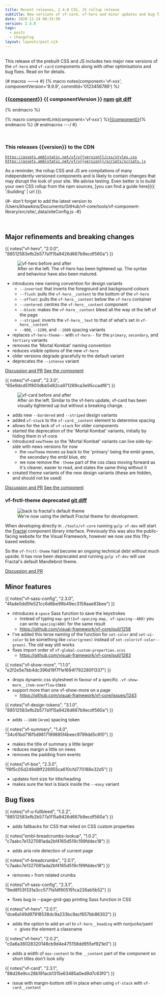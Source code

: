 ```yaml
---
title: Recent releases, 2.4.0 CSS, JS rollup release
subtitle: New versions of vf-card, vf-hero and minor updates and bug fixes
date: 2020-11-24 08:33:50
version: 2.4.0
tags:
  - posts
  - changelog
layout: layouts/post.njk
---
```


<br/>This release of the prebuilt CSS and JS includes two major new versions of the `vf-hero` and `vf-card` components along with other optimisations and bug fixes. Read on for details.

{# macros ---> #}
{% macro notes(component='vf-xxx', componentVersion='9.9.9', commitId='0123456789') %}

### [{{component}}](https://latest.visual-framework.dev/components/{{component}}/) <span class="vf-badge">{{ componentVersion }}</span> <a href="https://www.npmjs.com/package/@visual-framework/{{component}}/v/{{componentVersion}}" class="vf-badge">npm</a> <a href="https://github.com/visual-framework/vf-core/commit/{{commitId}}" class="vf-badge">git diff</a>

{% endmacro %}

{% macro componentLink(component='vf-xxx') %}[{{component}}](https://latest.visual-framework.dev/components/{{component}}/){% endmacro %}
{# endmacros ---/ #}

<section class="vf-u-fullbleed vf-u-background-color-ui--grey--light"><br/>
<article class="vf-box vf-box-theme--primary vf-box--easy">
<h3 class="vf-box__heading">
This releases {{version}} to the CDN
</h3>
<div class="vf-box__text">

[`https://assets.emblstatic.net/vf/v{{version}}/css/styles.css`](https://assets.emblstatic.net/vf/v{{version}}/css/styles.css) <br/>
[`https://assets.emblstatic.net/vf/v{{version}}/scripts/scripts.js`](https://assets.emblstatic.net/vf/v{{version}}/scripts/scripts.js)

As a reminder, the rollup CSS and JS are compilations of many independently versioned components and is likely to contain changes that may disrupt the look of your site. We advise testing. Even better is to build your own CSS rollup from the npm sources, [you can find a guide here]({{ '/building' | url }}).

{#- don't forget to add the latest version to /Users/khawkins/Documents/GitHub/vf-core/tools/vf-component-library/src/site/_data/siteConfig.js -#}

</div>
</article><br/>
</section>

## Major refinements and breaking changes


{{ notes("vf-hero", "2.0.0", "88512583efb2b577a1f15a9426d667b9ecdf560a") }}

<figure class="vf-figure">
  <img class="vf-figure__image" src="https://acxngcvroo.cloudimg.io/v7/https://www.embl.org/files/wp-content/uploads/vf-hero-before-after.jpg" alt="vf-hero before and after" loading="lazy">
  <figcaption class="vf-figure__caption">After on the left. The vf-hero has been tightened up. The syntax and behaviour have also been matured.</figcaption>
</figure>

* introduces new naming convention for design variants
  * `--inverted`: that inverts the foreground and background colours
  * `--flush`: pulls the `vf-hero__content` to the bottom of the `vf-hero`
  * `--offset`: pulls the `vf-hero__content` below the `vf-hero` container
  * `--centered`: centres the `vf-hero__content` component
  * `--block`: makes the `vf-hero__content` bleed all the way ot the left of the page
  * `--striped`: inverts the `vf-hero__text` to that of what's set in `vf-hero__content`
  * `--800`, `--1200`, and `--1600` spacing variants
* replaces `vf-hero-theme--` with `vf-hero--` for the `primary`, `secondary`, and `tertiary` variants
* removes the 'Mortal Kombat' naming convention
* reduces visible options of the new `vf-hero`
* older versions degrade gracefully to the default variant
* deprecates the `--intense` variant

<a href="https://github.com/visual-framework/vf-core/pull/1219" class="vf-button vf-button--primary vf-button--sm">Discussion and PR</a> <a href="{{'/components/vf-hero' | url }}" class="vf-button vf-button--tertiary vf-button--sm">See the component</a>


{{ notes("vf-card", "2.3.0", "65e9dcd51f800dbb5d82ca971289ca3e95ccadf6") }}

<figure class="vf-figure">
  <img class="vf-figure__image" src="https://acxngcvroo.cloudimg.io/v7/https://www.embl.org/files/wp-content/uploads/vf-card-before-after.jpg" alt="vf-card before and after" loading="lazy">
  <figcaption class="vf-figure__caption">After on the left. Similar to the vf-hero update, vf-card has been visually tightened up but without a breaking change. .</figcaption>
</figure>

* adds new `--bordered` and `--striped` design variants
* added `vf-stack` to the `vf-card__content` element to determine spacing
* allows for the lack of `vf-stack` for older components
* started the deprecation of the 'Mortal Kombat' variants, initially by hiding them in vf-core
* introduced `newTheme` so the 'Mortal Kombat' variants can live side-by-side with news versions for now
  * the `newTheme` moves us back to the 'primary' being the embl green, the secondary the embl blue, etc
  * we now remove the `-theme` part of the css class moving forward as it's cleaner, easier to read, and states the same thing without it
* created theme variants of the new design variants (these are hidden, and should not be used)

<a href="https://github.com/visual-framework/vf-core/pull/1255" class="vf-button vf-button--primary vf-button--sm">Discussion and PR</a> <a href="{{'/components/vf-card' | url }}" class="vf-button vf-button--tertiary vf-button--sm">See the component</a>


### vf-frctl-theme <span class="vf-badge">deprecated</span> <a href="https://github.com/visual-framework/vf-core/commit/a6e14b2643c6434e75dc339d1f99fec3c7ea90ff" class="vf-badge">git diff</a>

<figure class="vf-figure">
  <img class="vf-figure__image" src="https://acxngcvroo.cloudimg.io/v7/https://www.embl.org/files/wp-content/uploads/vf-back-to-fractal-theme.jpg" alt="back to fractal's default theme" loading="lazy">
  <figcaption class="vf-figure__caption">We're now using the default Fractal theme for development.</figcaption>
</figure>

When developing directly in `./tools/vf-core` running `gulp vf-dev` will start the [Fractal](https://fractal.build/) component library interface. Previously this was also the public-facing website for the Visual Framework, however we now use this 11ty-based website.

So the `vf-frctl-theme` had become an ongoing technical debt without much upside. It has now been deprecated and running `gulp vf-dev` will use Fractal's default Mandlebrot theme.

<a href="https://github.com/visual-framework/vf-core/pull/1262" class="vf-button vf-button--primary vf-button--sm">Discussion and PR</a>

## Minor features

{{ notes("vf-sass-config", "2.3.0", "4fade0dd5fe521cc6d6be99b49ec3158aae83bee") }}

* introduces a `space` Sass function to save the keystrokes
  * instead of typing `map-get($vf-spacing-map, vf-spacing--400)` you can write `spacing(400)` for the same result
  * https://github.com/visual-framework/vf-core/pull/1258
* I've added this terse naming of the function for `set-color` and `set-ui-color` to be something like `color(green)` instead of `set-color(vf-color--green)`. The old way still works
* fixes import order of `vf-global-custom-properties.scss`
  * https://github.com/visual-framework/vf-core/pull/1263

{{ notes("vf-show-more", "1.1.0", "e2f2e5e7bb4dc396d19f7f1e1694f792280f1337") }}

* drops dynamic css stylesheet in favour of a specific `.vf-show-more__item-overflow` class
* support more than one vf-show-more on a page
  * https://github.com/visual-framework/vf-core/issues/1243

{{ notes("vf-design-tokens", "3.1.0", "88512583efb2b577a1f15a9426d667b9ecdf560a") }}

* adds `--1600` (`4rem`) spacing token

{{ notes("vf-summary", "1.4.0", "34c61bd716f5d9817199885f4beec9799dd5c6f0") }}

* makes the title of summary a little larger
* reduces margin a little on news
* removes the padding from events

{{ notes("vf-box", "2.3.0", "f6f5c05d249d8ff226955ca610cfd770188e32d5") }}

* updates font size for title/heading
* makes sure the text is black inside the `--easy` variant

## Bug fixes

{{ notes("vf-u-fullbleed", "1.2.2", "88512583efb2b577a1f15a9426d667b9ecdf560a") }}

* adds fallbacks for CSS that relied on CSS custom properties

{{ notes("embl-breadcrumbs-lookup", "1.0.2", "c7aabc7e1327081ada2bf4165d519c199fddec18") }}

* adds aria role detection of current page

{{ notes("vf-breadcrumbs", "2.0.1", "c7aabc7e1327081ada2bf4165d519c199fddec18") }}

* removes `>` from related crumbs

{{ notes("vf-sass-config", "2.3.1", "9ed8f53f331a3cc577fa1df905191ca226ab5b52") }}

* fixes bug in --page-grid-gap printing Sass function in CSS

{{ notes("vf-hero", "2.0.1", "dce6a149d97918538dc9a233bc9acf657bb86302") }}

* adds the option to add an url to `vf-hero__heading` with nunjucks/yaml
  * gives the element a classname

{{ notes("vf-hero", "2.0.2", "c0a6a36028320148cb9d4e475158dd955ef921e0") }}

* adds a width of `max-content` to the `__content` part of the component so short titles don't look silly

{{ notes("vf-card", "2.3.1", "88d26e9cc28b191acb1315e63485a0ed9d7c63f0") }}

* issue with margin-bottom still in place when using `vf-stack` with `vf-card__content`



